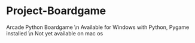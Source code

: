 # Project-Boardgame
Arcade Python Boardgame \n
Available for Windows with Python, Pygame installed \n
Not yet available on mac os
